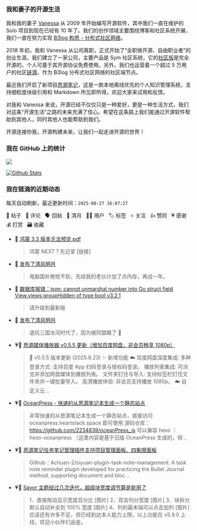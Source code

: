 ### 我和妻子的开源生活

我和我的妻子 [Vanessa](https://github.com/Vanessa219) 从 2009 年开始编写开源软件，其中我们一直在维护的 Solo 项目到现在已经有 10 年了。我们的创作领域主要围绕博客和社区系统开展，我们一直在努力实现 [B3log 构思 - 分布式社区网络](https://ld246.com/article/1546941897596)。

2018 年初，我和 Vanessa 从公司离职，正式开始了“全职做开源、自由职业者”的创业生涯。我们建立了一家公司，主要产品是 Sym 社区系统，它的[社区版](https://github.com/88250/symphony)是完全开源的，个人可基于其开源协议免费使用。另外，我们也运营着一个超过 5 万用户的社区[链滴](https://ld246.com)，作为 B3log 分布式社区网络的社区端节点。

最近我们开启了新项目[思源笔记](https://github.com/siyuan-note/siyuan)，这是一款本地离线优先的个人知识管理系统，支持细粒度块级引用和 Markdown 所见即所得，欢迎大家来试用和反馈。

对我和 Vanessa 来说，开源已经不仅仅只是一种爱好，更是一种生活方式，我们对这条“开源生活”之路的未来充满了信心。希望在这条路上我们能通过开源软件帮助到其他人，同时其他人也能帮助到我们。

开源连接你我，开源构建未来，让我们一起走进开源的世界！

### 我在 GitHub 上的统计

<a title="Hits" target="_blank" href="https://github.com/88250/88250"><img src="https://hits.b3log.org/88250/88250.svg"></a>

[![Github Stats](https://github-readme-stats.vercel.app/api?username=88250&theme=tokyonight&show_icons=true)](https://github.com/88250)

<!--events start -->

### 我在链滴的近期动态

每天自动刷新，最近更新时间：`2025-08-27 16:07:27`

📝 帖子 &nbsp; 💬 评论 &nbsp; 🗣 回帖 &nbsp; 🌙 清月 &nbsp; 👨‍💻 用户 &nbsp; 🏷️ 标签 &nbsp; ⭐️ 关注 &nbsp; 👍 赞同 &nbsp; 💗 感谢 &nbsp; 💰 打赏 &nbsp; 🗃 收藏

* 💬 [鸿蒙 3.3 版本无法预览 pdf](https://ld246.com/article/1756220867148/comment/1756221639848#comments)

  > 鸿蒙 NEXT？先记录 [链接]
* 🌙 [发布了清风明月](https://ld246.com/member/88250/breezemoons/1756221444484)

  > 电脑国补劵抢不到，先给我的老伙计加了点内存，再战一年。
* 💬 [数据库报错：json: cannot unmarshal number into Go struct field View.views.groupHidden of type bool v3.2.1](https://ld246.com/article/1756214070132/comment/1756214112565#comments)

  > 请升级到最新版
* 🌙 [发布了清风明月](https://ld246.com/member/88250/breezemoons/1756093033894)

  > 退坑三国冰河时代了，因为被同盟踢了 🤣
* 💗📝 [思源媒体播放器 v0.5.5 更新（增加百度网盘，非会员畅享 1080p）](https://ld246.com/article/1755960001833)

  > 📅 v0.5.5 版本更新 (2025.8.23) ✨ 新增功能 ☁️ 百度网盘深度集成: 多种登录方式: 支持百度 App 扫码登录与授权码登录。 播放列表集成: 可浏览并添加网盘媒体到播放列表。 文件夹钉住与导入: 支持标签栏钉住文件夹并一键批量导入。 高清播放体验: 非会员支持播放 1080p。 ☁️ 自定义云 ..
* 💗📝 [OceanPress - 快速的从思源笔记本生成一个静态站点](https://ld246.com/article/1755856181121)

  > 非常快速的从思源笔记本生成一个静态站点，直接访问 oceanpress.heartstack.space 即可使用 源码仓库： https://github.com/2234839/oceanPress_js 可以兼容 hexo ： hexo-oceanpress （这里内容是基于旧版 OceanPress 生成的，但 ..
* 💗📝 [思源笔记任务笔记管理插件支持项目管理面板、四象限面板](https://ld246.com/article/1755826640096)

  > Github：Achuan-2/siyuan-plugin-task-note-management: A task note reminder plugin developed for practicing the Bullet Journal method, supporting document and bloc ..
* 💗📝 [Savor 主题经过几次迭代，超级块宽度调节算是能用了](https://ld246.com/article/1755859430675)

  > 1、直接拖动显示宽度百分比 [图片] 2、双击均分宽度 [图片] 3、块拆分默认自动补全到 100% 宽度 [图片] 4、列的最末端可以点击加列 [图片] 应该还有许多不足，但已经到达本人能力上限，以上功能在 v5.9.0 上线，欢迎小伙伴们品鉴。


<!--events end -->
